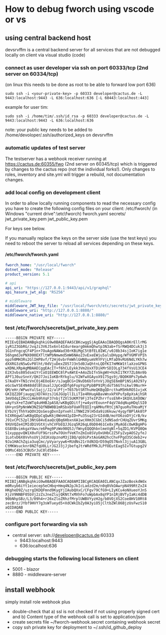# How to debug fworch using vscode or vs

## using central backend host
devsrvffm is a central backend server for all services that are not debugged locally on client via visual studio (code)

### connect as user developer via ssh on port 60333/tcp (2nd server on 60334/tcp)

(on linux this needs to be done as root to be able to forward low port 636)

    sudo ssh -i <your-private-key> -p 60333 developer@cactus.de -L 9443:localhost:9443 -L 636:localhost:636 [-L 60443:localhost:443]

example for user tim:

    sudo ssh -i /home/tim/.ssh/id_rsa -p 60333 developer@cactus.de -L 9443:localhost:9443 -L 636:localhost:636
    
note: your public key needs to be added to /home/devoloper/.ssh/authorized_keys on devsrvffm 

### automatic updates of test server
The testserver has a webhook receiver running at https://cactus.de:60355/fwo (2nd server on 60345/tcp) which is triggered by changes to the cactus repo (not the individual forks!).
Only changes to roles, inventory and site.yml will trigger a rebuild, not documentation changes.

### add local config on development client

In order to allow locally running components to read the necessary config you have to create the following config files on your client:
    /etc/fworch/   (in Windows "current drive":\etc\fworch\)
        fworch.yaml
        secrets/
          jwt_private_key.pem
          jwt_public_key.pem

For keys see below.

If you manually replace the keys on the server side (use the test keys) you need to reboot the server to reload all services depending on these keys.

#### /etc/fworch/fworch.yaml
```yaml
fworch_home: "/usr/local/fworch"
dotnet_mode: "Release"
product_version: 5.1

# api
api_uri: "https://127.0.0.1:9443/api/v1/graphql"
api_hasura_jwt_alg: "RS256"

# middleware
middleware_JWT_key_file: "/usr/local/fworch/etc/secrets/jwt_private_key.pem"
middleware_uri: "http://127.0.0.1:8880/"
middleware_native_uri: "http://127.0.0.1:8880/"

```

### test /etc/fworch/secrets/jwt_private_key.pem 
```console
-----BEGIN PRIVATE KEY-----
MIIEvQIBADANBgkqhkiG9w0BAQEFAASCBKcwggSjAgEAAoIBAQDQgsA0KrEllrMG
iyR1Z3GbRG/JvqJi3V6J5x6nl4Idur4earg0mkmQhwtp3N3ab+fSrRWQ4DCuk3j3
1G1nFngcqCF4P1n+7OuAgoNAWad30rKBiMgC5tBfEL8IWC/v0J8b34sjIoK7ig1e
56hgmdJePNX000EXTltWPbNmwmd5mW6NAo23vExeEWju5alsDHypg/WfVGMFVPIh
opzh0MH3Rs2GlIHP8vf/T2Hj6vbrFmWhlGHN8yumVRYFVjLMfaD9vRU6NdLYKh7w
dXXRG3zN5wGvP8lht/0dVjuDexZO57J3n5d0JaQhtnLQDfKI7mMKW1tlaXzoGPNS
wXDNLXRpAgMBAAECggEAcIT+f6hCLEykk3Vm2UxXTDikMrSDIOLg734fVsU13CE4
E2X3vbs805dsm1YrCoO1EEWDC8lPvAWtE+A4oZbIfn5kgWV+hUkI1TKY7ZL0An9b
APf1J0uzSnnY/QHJ7JoiIoKBrRYkglu/V2WfwXGAyoX9175gs9j/BQ0K0Ps7p6wh
S7AaDY+TNIcVnCOj4EOoE4r/sJagBCG+INvDb6bToYnVjJOg5E6mBP1NSiA9297y
eGcGwYSE4N48ddlBlUualJJpCeQDfg6FopYqzPpbBP91MjdoTS6GTnikwl9NurH+
QM/eHr/WPwoYulSajj/J2/alPfj+T657btSRThuHeQKBgQDrcthaM5HkRO51vjxK
GKIQZ2DFjaugqjXD7AVzsJ16JGUpllILiTIe4RHuqABavWnxkPXPufp8pXsAjhSR
3mVOdqIZHcCLHeb9hXqF37nbjTZXl5UKM79Fj3TeIPZhrrfssEhR+1KQVLbXOOW/
uAyYsX+eTZoWTq4uHHBJpAS8/wKBgQDitfj+w4yoYEoun+F4qV7AdqNupHDqlSI0
UH+ynSPpNnWW3NZSQfNBW0B1mRSbxbFUaHTEQIIrqAMHufRtCjN7guoRuTHoaMjY
EYbzVjThhYaQOV2QsGesgDxnIpYxehliTNWI29lH5da9iU6kuw/4yqyfBPlAk8tP
hIXR6gwGlwKBgQDpCqQwK6j0WnH4IpID+Pu35sq23rGIddB/moYO6zoDYjCrB/kv
J91vCPC52pl3NtG84vEaaQcQBq6HbxnXA1wcXHm3CGbCi5dNSadrCHUqZUvrSMKg
9XUVQZe4IMIdD1VGtXjvhCVFbEQJJGzq5R26qL0bD8461Ce8xjMyAGEcOwKBgHPo
GS8XBvimkgaYUwv/e6Pmg9PzWo90Q5J/fWnyEQQQhbnlmeVgNl+5qZD1/KVPQ0Qm
S1xypppvQW1X0vFUf9GrssPw7OUnfVeKTnZmIo8SVyOxUHbC2Z5FyZvpAOS2yfeJ
1LotvD6X8VvhsUVjJd1KsUpznoM3jIBQ/qG9iPxtAoGAN2hcChvFPgd3SCdeb2+v
9Ja1HAChZqia3uqCmc/pVyaryyw6+RUdNs21rXdN3QrD59qO57Nxkl3jjuA13GBL
CtMKWsucknr8NZfqU0LLrJG2J3jJjbefqJtrWRdfMkJLPfOEutEag5IvTGtupg2V
O0MsC4bS3CBU5rJuC0ld584=
-----END PRIVATE KEY-----
```
### test /etc/fworch/secrets/jwt_public_key.pem 
```console
-----BEGIN PUBLIC KEY-----
MIIBIjANBgkqhkiG9w0BAQEFAAOCAQ8AMIIBCgKCAQEA0ILANCqxJZazBoskdWdx
m0Rvyb6iYt1eiecep5eCHbq+Hmq4NJpJkIcLadzd2m/n0q0VkOAwrpN499RtZxZ4
HKgheD9Z/uzrgIKDQFmnd9KygYjIAubQXxC/CFgv79CfG9+LIyKCu4oNXueoYJnS
XjzV9NNBF05bVj2zZsJneZlujQKNt7xMXhFo7uWpbAx8qYP1n1RjBVTyIaKc4dDB
90bNhpSBz/L3/09h4+r26xZloZRhzfMrplUWBVYyzH2g/b0VOjXS2Coe8HV10Rt8
zecBrz/JYbf9HVY7g3sWTueyd5+XdCWkIbZy0A3yiO5jCltbZWl86BjzUsFwzS10
aQIDAQAB
-----END PUBLIC KEY-----
```


### configure port forwarding via ssh

- central server: ssh://developer@cactus.de:60333
  - 9443:localhost:9443
  - 636:localhost:636


### debugging starts the following local listeners on client

- 5001 - blazor
- 8880 - middleware-server

## install webhook

simply install role webhook plus
- double-check that a) ssl is not checked if not using properly signed cert and b) Content type of the webhook call is set to application/json
- create secrets file ~/fworch-webhook.secret containing webhook secret
- copy ssh private key for deployment to ~/.ssh/id_github_deploy
